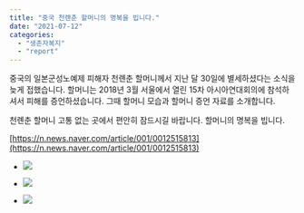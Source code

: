 ```yaml
---
title: "중국 천롄춘 할머니의 명복을 빕니다."
date: "2021-07-12"
categories: 
  - "생존자복지"
  - "report"
---
```


중국의 일본군성노예제 피해자 천롄춘 할머니께서 지난 달 30일에 별세하셨다는 소식을 늦게 접했습니다. 할머니는 2018년 3월 서울에서 열린 15차 아시아연대회의에 참석하셔서 피해를 증언하셨습니다. 그때 할머니 모습과 할머니 증언 자료를 소개합니다.

천롄춘 할머니 고통 없는 곳에서 편안히 잠드시길 바랍니다. 할머니의 명복을 빕니다.

[https://n.news.naver.com/article/001/0012515813](https://n.news.naver.com/article/001/0012515813)

- ![](https://r2.womenandwar.net/2021/07/크기변환IMG_0790.jpg)
    
- ![](https://r2.womenandwar.net/2021/07/크기변환IMGP6299.jpg)
    
- ![](https://r2.womenandwar.net/2021/07/20210712_153652.jpg)
